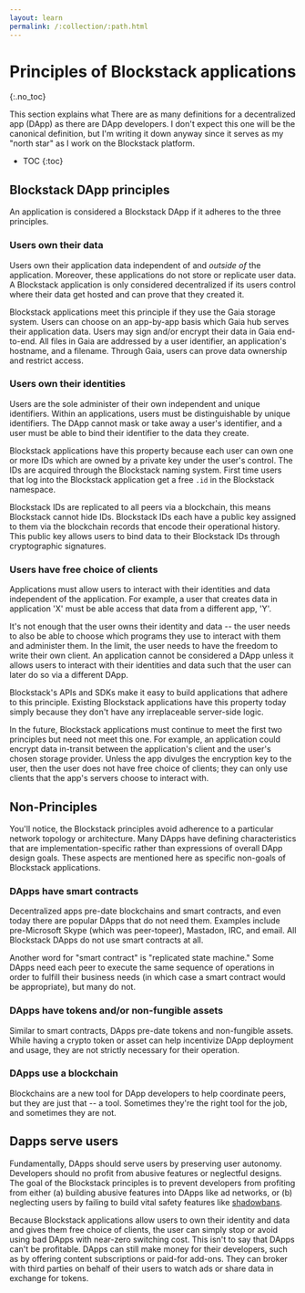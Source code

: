 ```yaml
---
layout: learn
permalink: /:collection/:path.html
---
```

# Principles of Blockstack applications
{:.no_toc}

This section explains what There are as many definitions for a decentralized app
(DApp) as there are DApp developers.  I don't expect this one will be the
canonical definition, but I'm writing it down anyway since it serves as my
"north star" as I work on the Blockstack platform.

* TOC
{:toc}


## Blockstack DApp principles

An application is considered a Blockstack DApp if it adheres to the three
principles.

### Users own their data

Users own their application data independent of and *outside of* the
application. Moreover, these applications do not store or replicate user data. A
Blockstack application is only considered decentralized if its users control
where their data get hosted and can prove that they created it.

Blockstack applications meet this principle if they use the Gaia storage system.
Users can choose on an app-by-app basis which Gaia hub serves their application
data. Users may sign and/or encrypt their data in Gaia end-to-end. All files in
Gaia are addressed by a user identifier, an application's hostname, and a
filename. Through Gaia, users can prove data ownership and restrict access.

### Users own their identities

Users are the sole administer of their own independent and unique identifiers.
Within an applications, users must be distinguishable by unique identifiers. The
DApp cannot mask or take away a user's identifier, and a user must be able
to bind their identifier to the data they create.

Blockstack applications have this property because each user can own one or more
IDs which are owned by a private key under the user's control. The IDs are
acquired through the Blockstack naming system. First time users that log into
the Blockstack application get a free `.id` in the Blockstack namespace.

Blockstack IDs are replicated to all peers via a blockchain, this means
Blockstack cannot hide IDs. Blockstack IDs each have a public key assigned to
them via the blockchain records that encode their operational history. This
public key allows users to bind data to their Blockstack IDs through
cryptographic signatures.

### Users have free choice of clients

Applications must allow users to interact with their identities and data
independent of the application.  For example, a user that creates data in
application 'X' must be able access that data from a different app, 'Y'.

It's not enough that the user owns their identity and data -- the user needs to
also be able to choose which programs they use to interact with them and
administer them.  In the limit, the user needs to have the freedom to write
their own client.  An application cannot be considered a DApp unless it
allows users to interact with their identities and data such that the user can
later do so via a different DApp.

Blockstack's APIs and SDKs make it easy to build applications that adhere to
this principle. Existing Blockstack applications have this property today simply
because they don't have any irreplaceable server-side logic.  

In the future, Blockstack applications must continue to meet the first two
principles but need not meet this one.  For example, an application could
encrypt data in-transit between the application's client and the user's chosen
storage provider. Unless the app divulges the encryption key to the user, then
the user does not have free choice of clients; they can only use clients that
the app's servers choose to interact with.


## Non-Principles

You'll notice, the Blockstack principles avoid adherence to a particular network topology or
architecture.  Many DApps have defining characteristics that are implementation-specific rather
than expressions of overall DApp design goals. These aspects are mentioned here
as specific non-goals of Blockstack applications.

### DApps have smart contracts

Decentralized apps pre-date blockchains and smart contracts, and even today
there are popular DApps that do not need them.  Examples include pre-Microsoft
Skype (which was peer-topeer), Mastadon, IRC, and email.  All Blockstack DApps
do not use smart contracts at all.

Another word for "smart contract" is "replicated state machine."  Some DApps
need each peer to execute the same sequence of operations in order to fulfill
their business needs (in which case a smart contract would be appropriate),
but many do not.

### DApps have tokens and/or non-fungible assets

Similar to smart contracts, DApps pre-date tokens and non-fungible assets.
While having a crypto token or asset can help incentivize DApp deployment and
usage, they are not strictly necessary for their operation.

### DApps use a blockchain

Blockchains are a new tool for DApp developers to help coordinate peers, but
they are just that -- a tool.  Sometimes they're the right tool for the job, and
sometimes they are not.


## Dapps serve users

Fundamentally, DApps should serve users by preserving user autonomy. Developers
should no profit from abusive features or neglectful designs. The goal of the
Blockstack principles is to  prevent developers from profiting from either (a) building
abusive features into DApps like ad networks, or (b) neglecting users by failing
to build vital safety features like <a
href="https://en.wikipedia.org/wiki/Shadow_banning"
target="\_blank">shadowbans</a>.

Because Blockstack applications allow users to own their identity and data and
gives them free choice of clients, the user can simply stop or avoid using bad DApps
with near-zero switching cost. This isn't to say that DApps can't be profitable.
DApps can still make money for their developers, such as by offering content
subscriptions or paid-for add-ons. They can broker with third parties on behalf
of their users to watch ads or share data in exchange for tokens.
